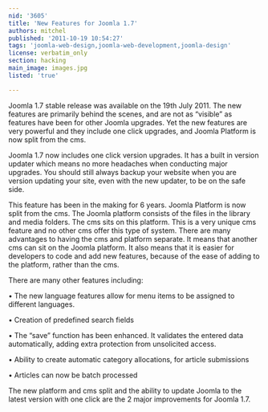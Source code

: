 ```yaml
---
nid: '3605'
title: 'New Features for Joomla 1.7'
authors: mitchel
published: '2011-10-19 10:54:27'
tags: 'joomla-web-design,joomla-web-development,joomla-design'
license: verbatim_only
section: hacking
main_image: images.jpg
listed: 'true'

---
```

Joomla 1.7 stable release was available on the 19th July 2011. The new features are primarily behind the scenes, and are not as “visible” as features have been for other Joomla upgrades. Yet the new features are very powerful and they include one click upgrades, and Joomla Platform is now split from the cms.

Joomla 1.7 now includes one click version upgrades. It has a built in version updater which means no more headaches when conducting major upgrades. You should still always backup your website when you are version updating your site, even with the new updater, to be on the safe side.

This feature has been in the making for 6 years. Joomla Platform is now split from the cms. The Joomla platform consists of the files in the library and media folders.  The cms sits on this platform. This is a very unique cms feature and no other cms offer this type of system. There are many advantages to having the cms and platform separate. It means that another cms can sit on the Joomla platform. It also means that it is easier for developers to code and add new features, because of the ease of adding to the platform, rather than the cms. 

There are many other features including: 

• The new language features allow for menu items to be assigned to different languages.

• Creation of predefined search fields

• The “save” function has been enhanced. It validates the entered data automatically, adding extra protection from unsolicited access.

• Ability to create automatic category allocations, for article submissions

• Articles can now be batch processed

The new platform and cms split and the ability to update Joomla to the latest version with one click are the 2 major improvements for Joomla 1.7. 

